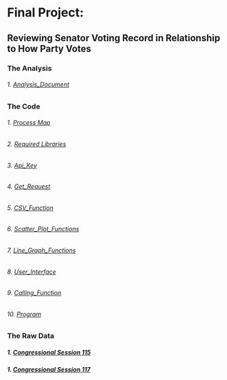 # Final Project:
## Reviewing Senator Voting Record in Relationship to How Party Votes

### The Analysis
###### 1.  [Analysis_Document](Handful_of_Claims.docx)

### The Code
###### 1.  [Process Map](Process_Map.docx)
###### 2.  [Required Libraries](Required_Libaries.png)
###### 3.  [Api_Key](API_Key.png)
###### 4.  [Get_Request](Get_Request.png)
###### 5.  [CSV_Function](CSV_Function.png)
###### 6.  [Scatter_Plot_Functions](scatter_plot_functions.png)
###### 7.  [Line_Graph_Functions](line_graph_functions.png)
###### 8.  [User_Interface](User_Interface.png)
###### 9.  [Calling_Function](calling_function.png)
###### 10. [Program](final.py)

### The Raw Data
##### 1. [Congressional Session 115](https://github.com/jonpaulus/DAT_129_Python_2/blob/bf91f3c3bc5aebd6c26b8db7d04911c7b2d771f5/Congressional%20Session%20115.csv)
##### 1. [Congressional Session 117](https://github.com/jonpaulus/DAT_129_Python_2/blob/0f07a3e8e7f6829e043d93af5f2f1c4461e53f51/Congressional%20Session%20117.csv)
